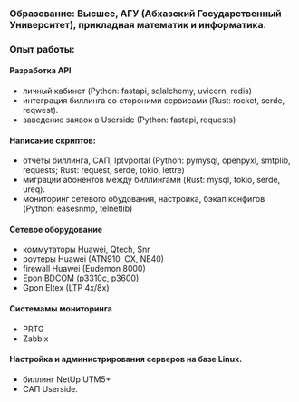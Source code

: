 ### **Образование:** Высшее, АГУ (Абхазский Государственный Университет), прикладная математик и информатика.

### **Опыт работы:**
#### Разработка API
  - личный кабинет (Python: fastapi, sqlalchemy, uvicorn, redis)
  - интеграция биллинга со стороними сервисами (Rust: rocket, serde, reqwest).
  - заведение заявок в Userside (Python: fastapi, requests)
#### Написание скриптов:
- отчеты биллинга, САП, Iptvportal (Python: pymysql, openpyxl, smtplib, requests; Rust: request, serde, tokio, lettre)
- миграции абонентов между биллингами (Rust: mysql, tokio, serde, ureq).
- мониторинг сетевого обудования, настройка, бэкап конфигов (Python: easesnmp, telnetlib)
#### Cетевое оборудование
- коммутаторы Huawei, Qtech, Snr
- роутеры Huawei (ATN910, CX, NE40)
- firewall Huawei (Eudemon 8000)
- Epon BDCOM (p3310c, p3600)
- Gpon Eltex (LTP 4x/8x)
#### Cистемамы мониторинга
- PRTG
- Zabbix
#### Настройка и администрирования серверов на базе Linux.
- биллинг NetUp UTM5+
- САП Userside.
